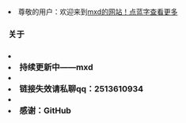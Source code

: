 <li>尊敬的用户：欢迎来到<a href="https://mxd0123456.github.io/home/">mxd的网站！点蓝字查看更多</a> <a class="download" href="https://mxd0123456.github.io/hello/"></a>
 
<h3>关于<h3>
<li><li>持续更新中——mxd</li>
<li><li>链接失效请私聊qq：2513610934</li>         
<li><li>感谢：GitHub</li>
  
  
  
